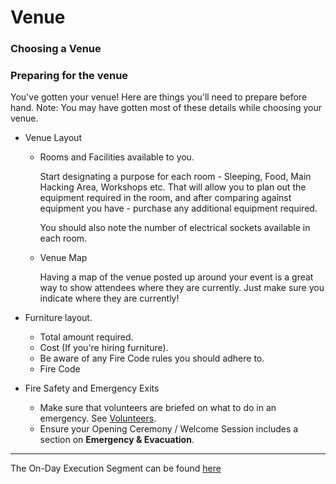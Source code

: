 # Venue

### Choosing a Venue


### Preparing for the venue

You've gotten your venue!  Here are things you'll need to prepare before hand.  Note: You may have gotten most of these details while choosing your venue.

- Venue Layout
	- Rooms and Facilities available to you.

		Start designating a purpose for each room - Sleeping, Food, Main Hacking Area, Workshops etc.  That will allow you to plan out the equipment required in the room, and after comparing against equipment you have - purchase any additional equipment required.

		You should also note the number of electrical sockets available in each room.

	- Venue Map

		Having a map of the venue posted up around your event is a great way to show attendees where they are currently.  Just make sure you indicate where they are currently!

- Furniture layout.
	- Total amount required.
	- Cost (If you're hiring furniture).
	- Be aware of any Fire Code rules you should adhere to.
	- Fire Code

- Fire Safety and Emergency Exits
	- Make sure that volunteers are briefed on what to do in an emergency. See [Volunteers](Pre-Event/Volunteers.md#Team-Briefing).
	- Ensure your Opening Ceremony / Welcome Session includes a section on **Emergency & Evacuation**.

---

The On-Day Execution Segment can be found [here](On-Day-Execution/Venue.md)